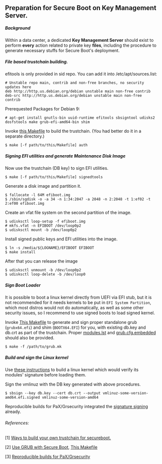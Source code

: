 ## Preparation for Secure Boot on Key Management Server.

##### Background

Within a data center, a dedicated **Key Management Server** should exist to perform **every** action related to private key **files**, including the procedure to generate necessary stuffs for Secure Boot's deployment.

##### File based trustchain building.

efitools is only provided in sid repo. You can add it into /etc/apt/sources.list:
```
# Unstable repo main, contrib and non-free branches, no security updates here
deb http://http.us.debian.org/debian unstable main non-free contrib
deb-src http://http.us.debian.org/debian unstable main non-free contrib
```

Prerequested Packages for Debian 9:

```
# apt-get install gnutls-bin uuid-runtime efitools sbsigntool udisks2 dosfstools make grub-efi-amd64-bin shim
```

Invoke [this Makefile](https://github.com/hardenedlinux/Debian-GNU-Linux-Profiles/tree/master/scripts/secureboot/Makefile) to build the trustchain. (You had better do it in a separate directory.)
```
$ make [-f path/to/this/Makefile] auth
```

##### Signing EFI utilities and generate Maintenance Disk Image

Now use the trustchain (DB key) to sign EFI utilities.
```
$ make [-f path/to/this/Makefile] signedtools
```
Generate a disk image and partition it.
```
$ fallocate -l 64M efiboot.img
$ /sbin/sgdisk -o -a 34 -n 1:34:2047 -a 2048 -n 2:2048 -t 1:ef02 -t 2:ef00 efiboot.img
```
Create an vfat file system on the second partition of the image.
```
$ udisksctl loop-setup -f efiboot.img
# mkfs.vfat -n EFIBOOT /dev/loop0p2
$ udisksctl mount -b /dev/loop0p2
```
Install signed public keys and EFI utilities into the image.
```
$ ln -s /media/${LOGNAME}/EFIBOOT EFIBOOT
$ make install
```
After that you can release the image
```
$ udisksctl unmount -b /dev/loop0p2
$ udisksctl loop-delete -b /dev/loop0
```

##### Sign Boot Loader

It is possible to boot a linux kernel directly from UEFI via EFI stub, but it is not recommended for it needs kernels to be put in `EFI System Partition`, which most distros would not do automatically, as well as some other security issues, so I recommend to use signed boots to load signed kernel. 

Invoke [This Makefile](https://github.com/hardenedlinux/Debian-GNU-Linux-Profiles/tree/master/scripts/secureboot/grub.mk) to generate and sign proper standalone grub (`grubx64.efi`) and shim (`BOOTX64.EFI`) for you, with existing db.key and db.crt as part of the trustchain. Proper [modules.lst](https://github.com/hardenedlinux/Debian-GNU-Linux-Profiles/tree/master/scripts/secureboot/modules.lst) and [grub.cfg.embedded](https://github.com/hardenedlinux/Debian-GNU-Linux-Profiles/tree/master/scripts/secureboot/grub.cfg.embedded) should also be provided.

```
$ make -f /path/to/grub.mk 
```

##### Build and sign the Linux kernel

Use [these instructions](https://github.com/hardenedlinux/grsecurity-reproducible-build) to build a linux kernel which would verify its modules' signature before loading them.

Sign the vmlinuz with the DB key generated with above procedures.
```
$ sbsign --key db.key --cert db.crt --output vmlinuz-some-version-amd64.efi.signed vmlinuz-some-version-amd64
```
Reproducible builds for PaX/Grsecurity integrated the [signature signing](https://github.com/hardenedlinux/grsecurity-reproducible-build/#signature-siging-for-secure-boot) already.

###### References:

[1] [Ways to build your own trustchain for secureboot.](./build-secureboot-trustchain.md)

[2] [Use GRUB with Secure Boot](./grub-with-secure-boot.md), [This Makefile](https://github.com/hardenedlinux/Debian-GNU-Linux-Profiles/tree/master/scripts/coreboot/grub.mk)

[3] [Reproducible builds for PaX/Grsecurity](https://github.com/hardenedlinux/grsecurity-reproducible-build)
